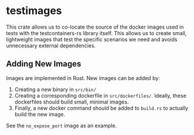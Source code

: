 # testimages

This crate allows us to co-locate the source of the docker images used in tests with the
testcontainers-rs library itself. This allows us to create small, lightweight images that test the
specific scenarios we need and avoids unnecessary external dependencies.

## Adding New Images

Images are implemented in Rust. New images can be added by:

1. Creating a new binary in `src/bin/`
2. Creating a corresponding dockerfile in `src/dockerfiles/`. Ideally, these dockerfiles should
   build small, minimal images.
3. Finally, a new docker command should be added to `build.rs` to actually build the new image.

See the `no_expose_port` image as an example.

